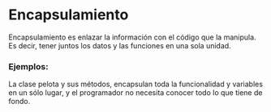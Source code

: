 # Encapsulamiento
Encapsulamiento es enlazar la información con el código que la manipula. Es decir, tener juntos los datos y las funciones en una sola unidad.

### Ejemplos:
La clase pelota y sus métodos, encapsulan toda la funcionalidad y variables en un sólo lugar, y el programador no necesita conocer todo lo que tiene de fondo.
